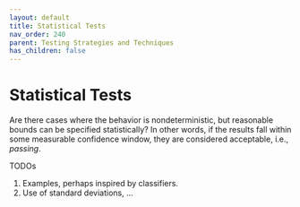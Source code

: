 ```yaml
---
layout: default
title: Statistical Tests
nav_order: 240
parent: Testing Strategies and Techniques
has_children: false
---
```


# Statistical Tests

Are there cases where the behavior is nondeterministic, but reasonable bounds can be specified statistically? In other words, if the results fall within some measurable confidence window, they are considered acceptable, i.e., _passing_. 


TODOs
1. Examples, perhaps inspired by classifiers.
2. Use of standard deviations, ...
